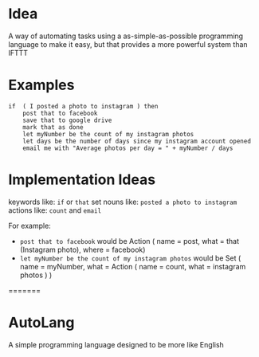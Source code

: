 # Idea
A way of automating tasks using a as-simple-as-possible programming language to make it easy, but that provides a more powerful system than IFTTT

# Examples
```
if  ( I posted a photo to instagram ) then
    post that to facebook
    save that to google drive
    mark that as done
    let myNumber be the count of my instagram photos
    let days be the number of days since my instagram account opened
    email me with "Average photos per day = " + myNumber / days
``` 

# Implementation Ideas
keywords like: `if` or `that`
set nouns like: `posted a photo to instagram`
actions like: `count` and `email`

For example:
 * `post that to facebook` would be Action ( name = post, what = that (Instagram photo), where = facebook)
 * `let myNumber be the count of my instagram photos` would be Set ( name = myNumber, what = Action ( name = count, what = instagram photos ) )
 
=======
# AutoLang
A simple programming language designed to be more like English
